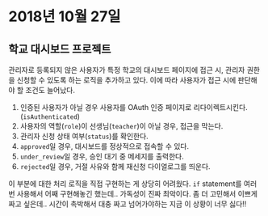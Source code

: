 # 2018년 10월 27일

## 학교 대시보드 프로젝트

관리자로 등록되지 않은 사용자가 특정 학교의 대시보드 페이지에 접근 시, 관리자 권한을 신청할 수 있도록 하는 로직을 추가하고 있다. 이에 따라 사용자가 접근 시에 판단해야 할 조건도 늘어났다.

1. 인증된 사용자가 아닐 경우 사용자를 OAuth 인증 페이지로 리다이렉트시킨다. (`isAuthenticated`)
2. 사용자의 역할(`role`)이 선생님(`teacher`)이 아닐 경우, 접근을 막는다.
3. 관리자 신청 상태 여부(`status`)를 확인한다.
  1. `approved`일 경우, 대시보드를 정상적으로 접속할 수 있다.
  2. `under_review`일 경우, 승인 대기 중 메세지를 출력한다.
  3. `rejected`일 경우, 거절 사유와 함께 재신청 다이얼로그를 띄운다.

이 부분에 대한 처리 로직을 직접 구현하는 게 상당히 어려웠다. `if` statement를 여러 번 사용해서 어째 구현해놓긴 했는데.. 가독성이 진짜 최악이다. 좀 더 고민해서 이쁘게 짜고 싶은데.. 시간이 촉박해서 대충 짜고 넘어가야하는 지금 이 상황이 너무 싫다!!

